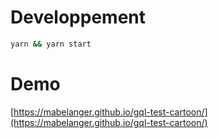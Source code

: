 # Developpement

```bash
yarn && yarn start
```

# Demo

[https://mabelanger.github.io/gql-test-cartoon/](https://mabelanger.github.io/gql-test-cartoon/)
